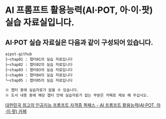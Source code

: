 # AI 프롬프트 활용능력(AI·POT, 아·이·팟) 실습 자료실입니다.
## AI·POT 실습 자료실은 다음과 같이 구성되어 있습니다.

```
aipot-github
├─chap01 : 챕터01의 실습 자료입니다
├─chap02 : 챕터02의 실습 자료입니다
├─chap03 : 챕터03의 실습 자료입니다
├─chap04 : 챕터04의 실습 자료입니다
└─chap05 : 챕터05의 실습 자료입니다

※ 챕터 중에 실습자료가 없을 수 있습니다. 
※ 도서 내용 중에 해당 챕터 안에 실습자료가 없는 부분은 카페로 제보 해 주십시오.
```

<a href="https://cafe.naver.com/quickpass" target="_blank">
대한민국 최고의 인공지능 프롬프트 자격증 퀵패스 - AI 프롬프트 활용능력(AI·POT, 아·이·팟) 카페
</a>
